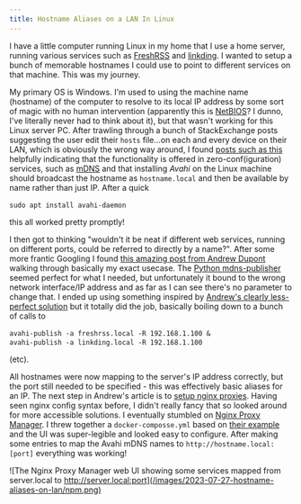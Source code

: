 ```yaml
---
title: Hostname Aliases on a LAN In Linux
---
```


I have a little computer running Linux in my home that I use a home server, running various services such as [FreshRSS](https://freshrss.org/index.html) and [linkding](https://github.com/sissbruecker/linkding). I wanted to setup a bunch of memorable hostnames I could use to point to different services on that machine. This was my journey.

My primary OS is Windows. I'm used to using the machine name (hostname) of the computer to resolve to its local IP address by some sort of magic with no human intervention (apparently this is [NetBIOS](https://en.wikipedia.org/wiki/NetBIOS)? I dunno, I've literally never had to think about it), but that wasn't working for this Linux server PC. After trawling through a bunch of StackExchange posts suggesting the user edit their `hosts` file...on each and every device on their LAN, which is obviously the wrong way around, I found [posts such as this](https://unix.stackexchange.com/a/595377) helpfully indicating that the functionality is offered in zero-conf(iguration) services, such as [mDNS](https://en.wikipedia.org/wiki/Multicast_DNS) and that installing *Avahi* on the Linux machine should broadcast the hostname as `hostname.local` and then be available by name rather than just IP. After a quick

```
sudo apt install avahi-daemon
```

this all worked pretty promptly!

I then got to thinking "wouldn't it be neat if different web services, running on different ports, could be referred to directly by a name?". After some more frantic Googling I found [this amazing post from Andrew Dupont](https://andrewdupont.net/2022/01/27/using-mdns-aliases-within-your-home-network/) walking through basically my exact usecase. The [Python mdns-publisher](https://andrewdupont.net/2022/01/27/using-mdns-aliases-within-your-home-network/#:~:text=SCRIPT%20OPTION%202%3A%20PYTHON%E2%80%99S%20MDNS%E2%80%90PUBLISHER) seemed perfect for what I needed, but unfortunately it bound to the wrong network  interface/IP address and as far as I can see there's no parameter to change that. I ended up using something inspired by [Andrew's clearly less-perfect solution](https://andrewdupont.net/2022/01/27/using-mdns-aliases-within-your-home-network/#:~:text=SCRIPT%20OPTION%201%3A%20AVAHI%E2%80%90PUBLISH) but it totally did the job, basically boiling down to a bunch of calls to

```
avahi-publish -a freshrss.local -R 192.168.1.100 &
avahi-publish -a linkding.local -R 192.168.1.100
```

(etc).

All hostnames were now mapping to the server's IP address correctly, but the port still needed to be specified - this was effectively basic aliases for an IP. The next step in Andrew's article is to [setup nginx proxies](https://andrewdupont.net/2022/01/27/using-mdns-aliases-within-your-home-network/#:~:text=Proxy%20a%20web%20server%20running%20on%20a%20specific%20port). Having seen nginx config syntax before, I didn't really fancy that so looked around for more accessible solutions. I eventually stumbled on [Nginx Proxy Manager](https://github.com/NginxProxyManager/nginx-proxy-manager#quick-setup). I threw together a `docker-composse.yml` based on [their example](https://github.com/NginxProxyManager/nginx-proxy-manager#quick-setup) and the UI was super-legible and looked easy to configure. After making some entries to map the Avahi mDNS names to `http://hostname.local:[port]` everything was working!

![The Nginx Proxy Manager web UI showing some services mapped from server.local to http://server.local:port](/images/2023-07-27-hostname-aliases-on-lan/npm.png)